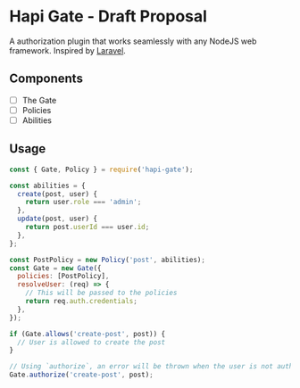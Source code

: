 # Hapi Gate - Draft Proposal
A authorization plugin that works seamlessly with any NodeJS web framework. Inspired by [Laravel](https://laravel.com).

## Components

- [ ] The Gate
- [ ] Policies
- [ ] Abilities

## Usage

```javascript
const { Gate, Policy } = require('hapi-gate');

const abilities = {
  create(post, user) {
    return user.role === 'admin';
  },
  update(post, user) {
    return post.userId === user.id;
  },
};

const PostPolicy = new Policy('post', abilities);
const Gate = new Gate({
  policies: [PostPolicy],
  resolveUser: (req) => {
    // This will be passed to the policies
    return req.auth.credentials;
  },
});

if (Gate.allows('create-post', post)) {
  // User is allowed to create the post
}

// Using `authorize`, an error will be thrown when the user is not authorized.
Gate.authorize('create-post', post);
```


